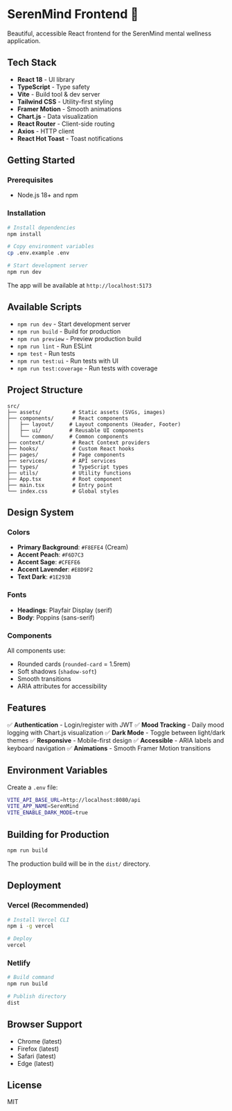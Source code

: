 # SerenMind Frontend 🌸

Beautiful, accessible React frontend for the SerenMind mental wellness application.

## Tech Stack

- **React 18** - UI library
- **TypeScript** - Type safety
- **Vite** - Build tool & dev server
- **Tailwind CSS** - Utility-first styling
- **Framer Motion** - Smooth animations
- **Chart.js** - Data visualization
- **React Router** - Client-side routing
- **Axios** - HTTP client
- **React Hot Toast** - Toast notifications

## Getting Started

### Prerequisites

- Node.js 18+ and npm

### Installation

```bash
# Install dependencies
npm install

# Copy environment variables
cp .env.example .env

# Start development server
npm run dev
```

The app will be available at `http://localhost:5173`

## Available Scripts

- `npm run dev` - Start development server
- `npm run build` - Build for production
- `npm run preview` - Preview production build
- `npm run lint` - Run ESLint
- `npm test` - Run tests
- `npm run test:ui` - Run tests with UI
- `npm run test:coverage` - Run tests with coverage

## Project Structure

```
src/
├── assets/          # Static assets (SVGs, images)
├── components/      # React components
│   ├── layout/     # Layout components (Header, Footer)
│   ├── ui/         # Reusable UI components
│   └── common/     # Common components
├── context/         # React Context providers
├── hooks/           # Custom React hooks
├── pages/           # Page components
├── services/        # API services
├── types/           # TypeScript types
├── utils/           # Utility functions
├── App.tsx          # Root component
├── main.tsx         # Entry point
└── index.css        # Global styles
```

## Design System

### Colors

- **Primary Background**: `#F8EFE4` (Cream)
- **Accent Peach**: `#F6D7C3`
- **Accent Sage**: `#CFEFE6`
- **Accent Lavender**: `#E8D9F2`
- **Text Dark**: `#1E293B`

### Fonts

- **Headings**: Playfair Display (serif)
- **Body**: Poppins (sans-serif)

### Components

All components use:
- Rounded cards (`rounded-card` = 1.5rem)
- Soft shadows (`shadow-soft`)
- Smooth transitions
- ARIA attributes for accessibility

## Features

✅ **Authentication** - Login/register with JWT
✅ **Mood Tracking** - Daily mood logging with Chart.js visualization
✅ **Dark Mode** - Toggle between light/dark themes
✅ **Responsive** - Mobile-first design
✅ **Accessible** - ARIA labels and keyboard navigation
✅ **Animations** - Smooth Framer Motion transitions

## Environment Variables

Create a `.env` file:

```bash
VITE_API_BASE_URL=http://localhost:8080/api
VITE_APP_NAME=SerenMind
VITE_ENABLE_DARK_MODE=true
```

## Building for Production

```bash
npm run build
```

The production build will be in the `dist/` directory.

## Deployment

### Vercel (Recommended)

```bash
# Install Vercel CLI
npm i -g vercel

# Deploy
vercel
```

### Netlify

```bash
# Build command
npm run build

# Publish directory
dist
```

## Browser Support

- Chrome (latest)
- Firefox (latest)
- Safari (latest)
- Edge (latest)

## License

MIT
